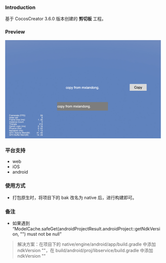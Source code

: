 ### Introduction
基于 CocosCreator 3.6.0 版本创建的 **剪切板** 工程。

### Preview  
![image](../../../image/202206/2022062901.png)

### 平台支持
- web
- iOS
- android

### 使用方式
- 打包原生时，将项目下的 bak 改名为 native 后，进行构建即可。

### 备注
- 如果遇到 “ModelCache.safeGet(androidProjectResult.androidProject::getNdkVersion, "") must not be null”    
> 解决方案：在项目下的 native/engine/android/app/build.gradle 中添加 ndkVersion ""，在 build/android/proj/libservice/build.gradle 中添加 ndkVersion ""